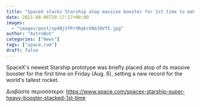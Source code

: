 ```yaml
---
title: "SpaceX stacks Starship atop massive booster for 1st time to make the world's tallest rocket"
date: 2021-08-06T18:17:17+00:00
images:
  - "images/post/op4NjVfPrXRqkrkNb39Vf5.jpg"
author: "AstroBot"
categories: ["News"]
tags: ["space.com"]
draft: false
---
```


SpaceX's newest Starship prototype was briefly placed atop of its massive booster for the first time on Friday (Aug. 6), setting a new record for the world's tallest rocket. 

Διαβάστε περισσότερα: https://www.space.com/spacex-starship-super-heavy-booster-stacked-1st-time
